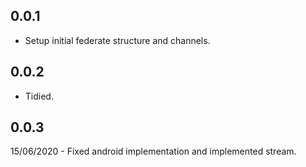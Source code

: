## 0.0.1

- Setup initial federate structure and channels.

## 0.0.2

- Tidied.

## 0.0.3 

15/06/2020 - Fixed android implementation and implemented stream. 
